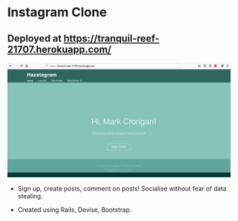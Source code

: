 # Instagram Clone

## Deployed at https://tranquil-reef-21707.herokuapp.com/

<img src="public/Screenshot 2020-08-31 at 15.46.38.png">

- Sign up, create posts, comment on posts! Socialise without fear of data stealing. 

- Created using Rails, Devise, Bootstrap.
